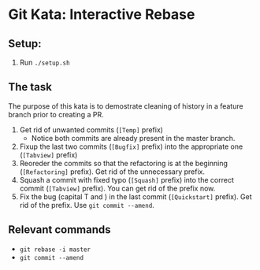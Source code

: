 # Git Kata: Interactive Rebase

## Setup:

1. Run `./setup.sh`

## The task

The purpose of this kata is to demostrate cleaning of history in a feature branch prior to creating a PR.

1. Get rid of unwanted commits (`[Temp]` prefix)
	- Notice both commits are already present in the master branch.
2. Fixup the last two commits (`[Bugfix]` prefix) into the appropriate one (`[Tabview]` prefix)
3. Reoreder the commits so that the refactoring is at the beginning (`[Refactoring]` prefix). Get rid of the unnecessary prefix.
4. Squash a commit with fixed typo (`[Squash]` prefix) into the correct commit (`[Tabview]` prefix). You can get rid of the prefix now.
5. Fix the bug (capital T and ) in the last commit (`[Quickstart]` prefix). Get rid of the prefix. Use `git commit --amend`.

## Relevant commands
- `git rebase -i master`
- `git commit --amend`
